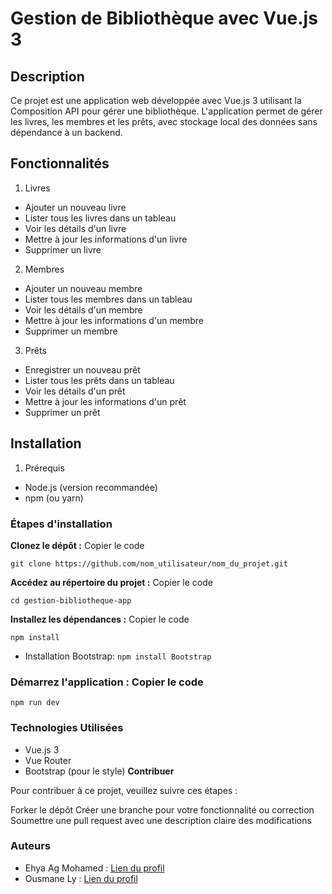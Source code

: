 # Gestion de Bibliothèque avec Vue.js 3 #
## Description
Ce projet est une application web développée avec Vue.js 3 utilisant la Composition API pour gérer une bibliothèque. L'application permet de gérer les livres, les membres et les prêts, avec stockage local des données sans dépendance à un backend.

## Fonctionnalités
1. Livres
- Ajouter un nouveau livre
- Lister tous les livres dans un tableau
- Voir les détails d'un livre
- Mettre à jour les informations d'un livre
- Supprimer un livre
2. Membres
- Ajouter un nouveau membre
- Lister tous les membres dans un tableau
- Voir les détails d'un membre
- Mettre à jour les informations d'un membre
- Supprimer un membre
3. Prêts
- Enregistrer un nouveau prêt
- Lister tous les prêts dans un tableau
- Voir les détails d'un prêt
- Mettre à jour les informations d'un prêt
- Supprimer un prêt
## Installation
1. Prérequis
- Node.js (version recommandée)
- npm (ou yarn)
### Étapes d'installation
**Clonez le dépôt :** 
Copier le code

`
git clone https://github.com/nom_utilisateur/nom_du_projet.git
`

**Accédez au répertoire du projet :** Copier le code

`
cd gestion-bibliotheque-app
`

**Installez les dépendances :** Copier le code

`npm install`
- Installation Bootstrap: `npm install Bootstrap`

### Démarrez l'application : Copier le code
`npm run dev`

### Technologies Utilisées
- Vue.js 3
- Vue Router
- Bootstrap (pour le style)
**Contribuer**

Pour contribuer à ce projet, veuillez suivre ces étapes :

Forker le dépôt
Créer une branche pour votre fonctionnalité ou correction
Soumettre une pull request avec une description claire des modifications

### Auteurs

- Ehya Ag Mohamed : [Lien du profil](https://github.com/Ehya-Ag)
- Ousmane Ly :      [Lien du profil](https://github.com/OusmaneLyDev)
